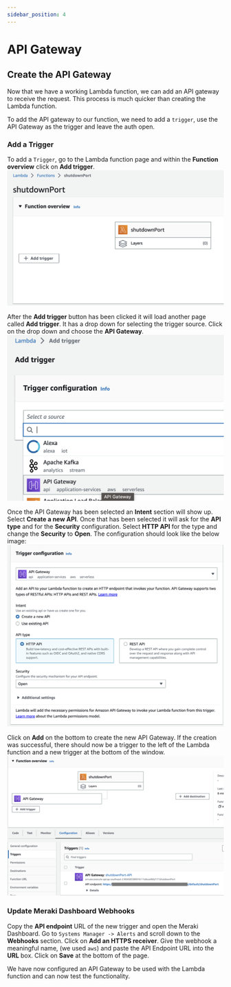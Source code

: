 ```yaml
---
sidebar_position: 4
---
```


# API Gateway

## Create the API Gateway

Now that we have a working Lambda function, we can add an API gateway to receive the request. This process is much quicker than creating the Lambda function.

To add the API gateway to our function, we need to add a `trigger`, use the API Gateway as the trigger and leave the auth open.

### Add a Trigger

To add a `Trigger`, go to the Lambda function page and within the **Function overview** click on **Add trigger**.
![Trigger button](../static/img/select-trigger.png)

After the **Add trigger** button has been clicked it will load another page called **Add trigger**. It has a drop down for selecting the trigger source. Click on the drop down and choose the **API Gateway**.
![Select Gateway](../static/img/select-api.png)

Once the API Gateway has been selected an **Intent** section will show up. Select **Create a new API**. Once that has been selected it will ask for the **API type** and for the **Security** configuration. Select **HTTP API** for the type and change the **Security** to **Open**. The configuration should look like the below image:
![Filled Gateway](../static/img/filled-gateway.png)

Click on **Add** on the bottom to create the new API Gateway. If the creation was successful, there should now be a trigger to the left of the Lambda function and a new trigger at the bottom of the window.
![Trigger added](../static/img/trigger-added.png)

### Update Meraki Dashboard Webhooks

Copy the **API endpoint** URL of the new trigger and open the Meraki Dashboard. Go to `Systems Manager -> Alerts` and scroll down to the **Webhooks** section. Click on **Add an HTTPS receiver**.
Give the webhook a meaningful name, (we used `aws`) and paste the API Endpoint URL into the **URL** box. Click on **Save** at the bottom of the page.

We have now configured an API Gateway to be used with the Lambda function and can now test the functionality.
